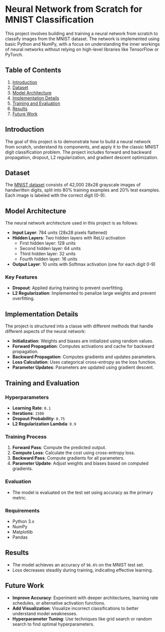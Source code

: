 # Neural Network from Scratch for MNIST Classification

This project involves building and training a neural network from scratch to classify images from the MNIST dataset. The network is implemented using basic Python and NumPy, with a focus on understanding the inner workings of neural networks without relying on high-level libraries like TensorFlow or PyTorch.

## Table of Contents
1. [Introduction](#introduction)
2. [Dataset](#dataset)
3. [Model Architecture](#model-architecture)
4. [Implementation Details](#implementation-details)
5. [Training and Evaluation](#training-and-evaluation)
6. [Results](#results)
7. [Future Work](#future-work)

## Introduction

The goal of this project is to demonstrate how to build a neural network from scratch, understand its components, and apply it to the classic MNIST digit classification problem. The project includes forward and backward propagation, dropout, L2 regularization, and gradient descent optimization.

## Dataset

The [MNIST dataset](http://yann.lecun.com/exdb/mnist/) consists of 42,000 28x28 grayscale images of handwritten digits, split into 80% training examples and 20% test examples. Each image is labeled with the correct digit (0-9).

## Model Architecture

The neural network architecture used in this project is as follows:
- **Input Layer**: 784 units (28x28 pixels flattened)
- **Hidden Layers**: Two hidden layers with ReLU activation
  - First hidden layer: 128 units
  - Second hidden layer: 64 units
  - Third hidden layer: 32 units
  - Fourth hidden layer: 16 units
- **Output Layer**: 10 units with Softmax activation (one for each digit 0-9)

### Key Features
- **Dropout**: Applied during training to prevent overfitting.
- **L2 Regularization**: Implemented to penalize large weights and prevent overfitting.

## Implementation Details

The project is structured into a classe with different methods that handle different aspects of the neural network:
- **Initialization**: Weights and biases are initialized using random values.
- **Forward Propagation**: Computes activations and cache for backward propagation.
- **Backward Propagation**: Computes gradients and updates parameters.
- **Loss Calculation**: Uses categorical cross-entropy as the loss function.
- **Parameter Updates**: Parameters are updated using gradient descent.

## Training and Evaluation

### Hyperparameters
- **Learning Rate**: `0.1`
- **Iterations**: `1500`
- **Dropout Probability**: `0.75`
- **L2 Regularization Lambda**: `0.9`

### Training Process
1. **Forward Pass**: Compute the predicted output.
2. **Compute Loss**: Calculate the cost using cross-entropy loss.
3. **Backward Pass**: Compute gradients for all parameters.
4. **Parameter Update**: Adjust weights and biases based on computed gradients.

### Evaluation
- The model is evaluated on the test set using accuracy as the primary metric.

### Requirements
- Python 3.x
- NumPy
- Matplotlib
- Pandas

## Results

- The model achieves an accuracy of `96.6%` on the MNIST test set.
- Loss decreases steadily during training, indicating effective learning.

## Future Work

- **Improve Accuracy**: Experiment with deeper architectures, learning rate schedules, or alternative activation functions.
- **Add Visualization**: Visualize incorrect classifications to better understand model weaknesses.
- **Hyperparameter Tuning**: Use techniques like grid search or random search to find optimal hyperparameters.
